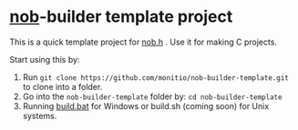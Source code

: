 # [nob](https://github.com/tsoding/nob.h)-builder template project
This is a quick template project for [nob.h](https://github.com/tsoding/nob.h) . Use it for making C projects.

Start using this by:
1. Run `git clone https://github.com/monitio/nob-builder-template.git` to clone into a folder.
2. Go into the `nob-builder-template` folder by: `cd nob-builder-template`
3. Running [build.bat](./build.bat) for Windows or build.sh (coming soon) for Unix systems.
